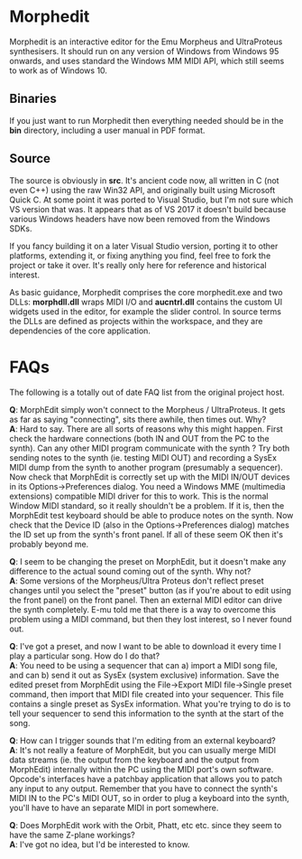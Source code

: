 Morphedit
=========

Morphedit is an interactive editor for the Emu Morpheus and UltraProteus synthesisers.
It should run on any version of Windows from Windows 95 onwards, and uses standard the Windows MM MIDI API, which still seems to work as of Windows 10.

## Binaries

If you just want to run Morphedit then everything needed should be in the **bin** directory, including a user manual in PDF format.

## Source

The source is obviously in **src**. It's ancient code now, all written in C (not even C++) using the raw Win32 API, and originally built using Microsoft Quick C. At some point it was ported to Visual Studio, but I'm not sure which VS version that was. It appears that as of VS 2017 it doesn't build because various  Windows headers have now been removed from the Windows SDKs.

If you fancy building it on a later Visual Studio version, porting it to other platforms, extending it, or fixing anything you find, feel free to fork the project or take it over. It's really only here for reference and historical interest.

As basic guidance, Morphedit comprises the core morphedit.exe and two DLLs: **morphdll.dll** wraps MIDI I/O and **aucntrl.dll** contains the custom UI widgets used in the editor, for example the slider control. In source terms the DLLs are defined as projects within the workspace, and they are dependencies of the core application.


FAQs
====

The following is a totally out of date FAQ list from the original project host.

**Q**: MorphEdit simply won't connect to the Morpheus / UltraProteus. It gets as far as saying "connecting", sits there awhile, then times out. Why?  
**A**: Hard to say. There are all sorts of reasons why this might happen. First check the hardware connections (both IN and OUT from the PC to the synth). Can any other MIDI program communicate with the synth ? Try both sending notes to the synth (ie. testing MIDI OUT) and recording a SysEx MIDI dump from the synth to another program (presumably a sequencer). Now check that MorphEdit is correctly set up with the MIDI IN/OUT devices in its Options->Preferences dialog. You need a Windows MME (multimedia extensions) compatible MIDI driver for this to work. This is the normal Window MIDI standard, so it really shouldn't be a problem. If it is, then the MorphEdit test keyboard should be able to produce notes on the synth. Now check that the Device ID (also in the Options->Preferences dialog) matches the ID set up from the synth's front panel. If all of these seem OK then it's probably beyond me.

**Q**: I seem to be changing the preset on MorphEdit, but it doesn't make any difference to the actual sound coming out of the synth. Why not?  
**A**: Some versions of the Morpheus/Ultra Proteus don't reflect preset changes until you select the "preset" button (as if you're about to edit using the front panel) on the front panel. Then an external MIDI editor can drive the synth completely. E-mu told me that there is a way to overcome this problem using a MIDI command, but then they lost interest, so I never found out.

**Q**: I've got a preset, and now I want to be able to download it every time I play a particular song. How do I do that?  
**A**: You need to be using a sequencer that can a) import a MIDI song file, and can b) send it out as SysEx (system exclusive) information. Save the edited preset from MorphEdit using the File->Export MIDI file->Single preset command, then import that MIDI file created into your sequencer. This file contains a single preset as SysEx information. What you're trying to do is to tell your sequencer to send this information to the synth at the start of the song.

**Q**: How can I trigger sounds that I'm editing from an external keyboard?  
**A**: It's not really a feature of MorphEdit, but you can usually merge MIDI data streams (ie. the output from the keyboard and the output from MorphEdit) internally within the PC using the MIDI port's own software. Opcode's interfaces have a patchbay application that allows you to patch any input to any output. Remember that you have to connect the synth's MIDI IN to the PC's MIDI OUT, so in order to plug a keyboard into the synth, you'll have to have an separate MIDI in port somewhere.

**Q**: Does MorphEdit work with the Orbit, Phatt, etc etc. since they seem to have the same Z-plane workings?  
**A**: I've got no idea, but I'd be interested to know.

